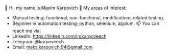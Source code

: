 👋 Hi, my name is Maxim Karpovich
👀 My areas of interest:
- Manual testing; functional, non-functional, modifications related testing.
- Beginner in automation testing; python, selenium, appium.
📫 You can reach me via: 
- LinkedIn: https://linkedin.com/in/karpoveech
- Telegram: @karpoveech
- Email: maks.karpovich.94@gmail.com

<!---
karpoveech/karpoveech is a ✨ special ✨ repository because its `README.md` (this file) appears on your GitHub profile.
You can click the Preview link to take a look at your changes.
--->

